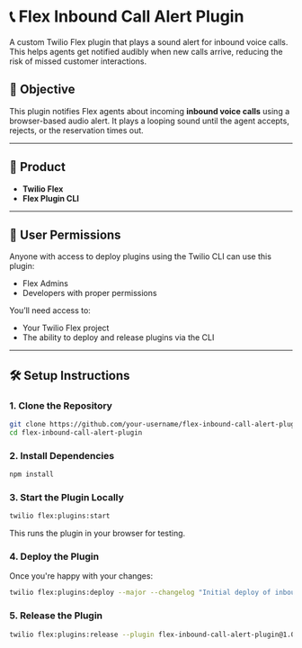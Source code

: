 # 📞 Flex Inbound Call Alert Plugin

A custom Twilio Flex plugin that plays a sound alert for inbound voice calls. This helps agents get notified audibly when new calls arrive, reducing the risk of missed customer interactions.


## 🎯 Objective

This plugin notifies Flex agents about incoming **inbound voice calls** using a browser-based audio alert. It plays a looping sound until the agent accepts, rejects, or the reservation times out.

---

## 🧰 Product

- **Twilio Flex**
- **Flex Plugin CLI**

---

## 🔐 User Permissions

Anyone with access to deploy plugins using the Twilio CLI can use this plugin:

- Flex Admins  
- Developers with proper permissions  

You’ll need access to:
- Your Twilio Flex project  
- The ability to deploy and release plugins via the CLI

---

## 🛠️ Setup Instructions

### 1. Clone the Repository

```bash
git clone https://github.com/your-username/flex-inbound-call-alert-plugin.git
cd flex-inbound-call-alert-plugin
```

### 2. Install Dependencies

```bash
npm install
```
### 3. Start the Plugin Locally

```bash
twilio flex:plugins:start
```

This runs the plugin in your browser for testing.

### 4. Deploy the Plugin
   
Once you're happy with your changes:

```bash
twilio flex:plugins:deploy --major --changelog "Initial deploy of inbound call alert plugin"
```

### 5. Release the Plugin

```bash
twilio flex:plugins:release --plugin flex-inbound-call-alert-plugin@1.0.0 --name "Inbound Call Alert"
```

